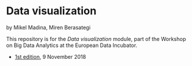 # Data visualization
by Mikel Madina, Miren Berasategi

This repository is for the _Data visualization_ module, part of the Workshop on Big Data Analytics at the European Data Incubator.

- [1st edition](https://deustodatacom.github.io/BDAP/2018.htm), 9 November 2018
